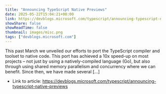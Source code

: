 ```yaml
---
title: "Announcing TypeScript Native Previews"
date: 2025-05-22T15:04:21+00:00
link: https://devblogs.microsoft.com/typescript/announcing-typescript-native-previews
showShare: false
showReadTime: false
thumbnail: images/misc.png
tags: ["devblogs.microsoft.com"]
---
```

This past March we unveiled our efforts to port the TypeScript compiler and toolset to native code. This port has achieved a 10x speed-up on most projects – not just by using a natively-compiled language (Go), but also through using shared memory parallelism and concurrency where we can benefit. Since then, we have made several […]

- Link to article: https://devblogs.microsoft.com/typescript/announcing-typescript-native-previews